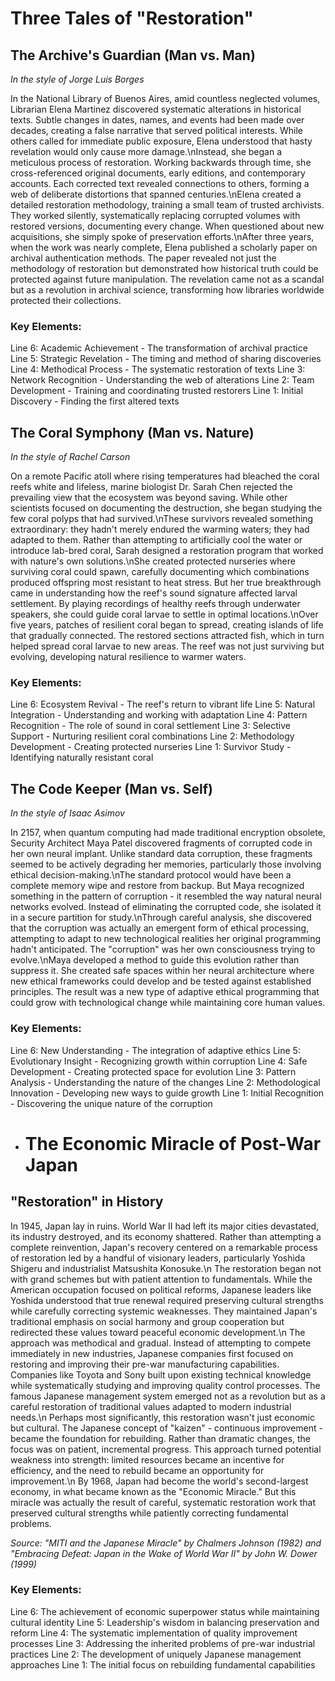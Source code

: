 # Three Tales of "Restoration"

## The Archive\'s Guardian (Man vs. Man)
*In the style of Jorge Luis Borges*

In the National Library of Buenos Aires, amid countless neglected volumes, Librarian Elena Martinez discovered systematic alterations in historical texts. Subtle changes in dates, names, and events had been made over decades, creating a false narrative that served political interests. While others called for immediate public exposure, Elena understood that hasty revelation would only cause more damage.\nInstead, she began a meticulous process of restoration. Working backwards through time, she cross-referenced original documents, early editions, and contemporary accounts. Each corrected text revealed connections to others, forming a web of deliberate distortions that spanned centuries.\nElena created a detailed restoration methodology, training a small team of trusted archivists. They worked silently, systematically replacing corrupted volumes with restored versions, documenting every change. When questioned about new acquisitions, she simply spoke of preservation efforts.\nAfter three years, when the work was nearly complete, Elena published a scholarly paper on archival authentication methods. The paper revealed not just the methodology of restoration but demonstrated how historical truth could be protected against future manipulation. The revelation came not as a scandal but as a revolution in archival science, transforming how libraries worldwide protected their collections.

### Key Elements:
Line 6: Academic Achievement - The transformation of archival practice
Line 5: Strategic Revelation - The timing and method of sharing discoveries
Line 4: Methodical Process - The systematic restoration of texts
Line 3: Network Recognition - Understanding the web of alterations
Line 2: Team Development - Training and coordinating trusted restorers
Line 1: Initial Discovery - Finding the first altered texts

## The Coral Symphony (Man vs. Nature)
*In the style of Rachel Carson*

On a remote Pacific atoll where rising temperatures had bleached the coral reefs white and lifeless, marine biologist Dr. Sarah Chen rejected the prevailing view that the ecosystem was beyond saving. While other scientists focused on documenting the destruction, she began studying the few coral polyps that had survived.\nThese survivors revealed something extraordinary: they hadn\'t merely endured the warming waters; they had adapted to them. Rather than attempting to artificially cool the water or introduce lab-bred coral, Sarah designed a restoration program that worked with nature\'s own solutions.\nShe created protected nurseries where surviving coral could spawn, carefully documenting which combinations produced offspring most resistant to heat stress. But her true breakthrough came in understanding how the reef\'s sound signature affected larval settlement. By playing recordings of healthy reefs through underwater speakers, she could guide coral larvae to settle in optimal locations.\nOver five years, patches of resilient coral began to spread, creating islands of life that gradually connected. The restored sections attracted fish, which in turn helped spread coral larvae to new areas. The reef was not just surviving but evolving, developing natural resilience to warmer waters.

### Key Elements:
Line 6: Ecosystem Revival - The reef\'s return to vibrant life
Line 5: Natural Integration - Understanding and working with adaptation
Line 4: Pattern Recognition - The role of sound in coral settlement
Line 3: Selective Support - Nurturing resilient coral combinations
Line 2: Methodology Development - Creating protected nurseries
Line 1: Survivor Study - Identifying naturally resistant coral

## The Code Keeper (Man vs. Self)
*In the style of Isaac Asimov*

In 2157, when quantum computing had made traditional encryption obsolete, Security Architect Maya Patel discovered fragments of corrupted code in her own neural implant. Unlike standard data corruption, these fragments seemed to be actively degrading her memories, particularly those involving ethical decision-making.\nThe standard protocol would have been a complete memory wipe and restore from backup. But Maya recognized something in the pattern of corruption - it resembled the way natural neural networks evolved. Instead of eliminating the corrupted code, she isolated it in a secure partition for study.\nThrough careful analysis, she discovered that the corruption was actually an emergent form of ethical processing, attempting to adapt to new technological realities her original programming hadn\'t anticipated. The "corruption" was her own consciousness trying to evolve.\nMaya developed a method to guide this evolution rather than suppress it. She created safe spaces within her neural architecture where new ethical frameworks could develop and be tested against established principles. The result was a new type of adaptive ethical programming that could grow with technological change while maintaining core human values.

### Key Elements:
Line 6: New Understanding - The integration of adaptive ethics
Line 5: Evolutionary Insight - Recognizing growth within corruption
Line 4: Safe Development - Creating protected space for evolution
Line 3: Pattern Analysis - Understanding the nature of the changes
Line 2: Methodological Innovation - Developing new ways to guide growth
Line 1: Initial Recognition - Discovering the unique nature of the corruption
- # The Economic Miracle of Post-War Japan

 ## "Restoration" in History

 In 1945, Japan lay in ruins. World War II had left its major cities devastated, its industry destroyed, and its economy shattered. Rather than attempting a complete reinvention, Japan\'s recovery centered on a remarkable process of restoration led by a handful of visionary leaders, particularly Yoshida Shigeru and industrialist Matsushita Konosuke.\n The restoration began not with grand schemes but with patient attention to fundamentals. While the American occupation focused on political reforms, Japanese leaders like Yoshida understood that true renewal required preserving cultural strengths while carefully correcting systemic weaknesses. They maintained Japan\'s traditional emphasis on social harmony and group cooperation but redirected these values toward peaceful economic development.\n The approach was methodical and gradual. Instead of attempting to compete immediately in new industries, Japanese companies first focused on restoring and improving their pre-war manufacturing capabilities. Companies like Toyota and Sony built upon existing technical knowledge while systematically studying and improving quality control processes. The famous Japanese management system emerged not as a revolution but as a careful restoration of traditional values adapted to modern industrial needs.\n Perhaps most significantly, this restoration wasn\'t just economic but cultural. The Japanese concept of "kaizen" - continuous improvement - became the foundation for rebuilding. Rather than dramatic changes, the focus was on patient, incremental progress. This approach turned potential weakness into strength: limited resources became an incentive for efficiency, and the need to rebuild became an opportunity for improvement.\n By 1968, Japan had become the world\'s second-largest economy, in what became known as the "Economic Miracle." But this miracle was actually the result of careful, systematic restoration work that preserved cultural strengths while patiently correcting fundamental problems.

 *Source: "MITI and the Japanese Miracle" by Chalmers Johnson (1982) and "Embracing Defeat: Japan in the Wake of World War II" by John W. Dower (1999)*

 ### Key Elements:
 Line 6: The achievement of economic superpower status while maintaining cultural identity
 Line 5: Leadership\'s wisdom in balancing preservation and reform
 Line 4: The systematic implementation of quality improvement processes
 Line 3: Addressing the inherited problems of pre-war industrial practices
 Line 2: The development of uniquely Japanese management approaches
 Line 1: The initial focus on rebuilding fundamental capabilities